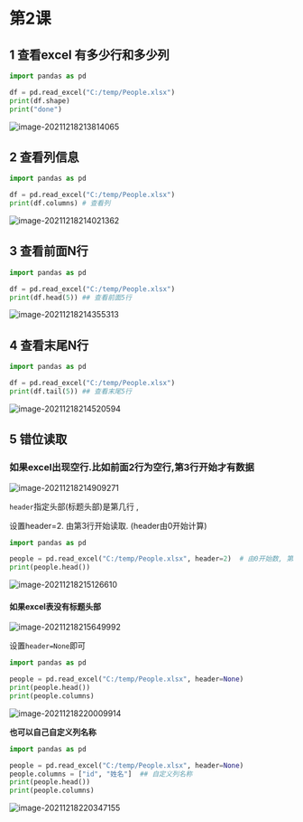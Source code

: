 # 第2课

## 1 查看excel 有多少行和多少列

```python
import pandas as pd

df = pd.read_excel("C:/temp/People.xlsx")
print(df.shape)
print("done")
```

![image-20211218213814065](https://markdown-1301532546.cos.ap-guangzhou.myqcloud.com/markdown/20211218223639.png)

## 2 查看列信息

```python
import pandas as pd

df = pd.read_excel("C:/temp/People.xlsx")
print(df.columns) # 查看列
```


![image-20211218214021362](https://markdown-1301532546.cos.ap-guangzhou.myqcloud.com/markdown/20211218223642.png)



## 3 查看前面N行

```python
import pandas as pd

df = pd.read_excel("C:/temp/People.xlsx")
print(df.head(5)) ## 查看前面5行
```



![image-20211218214355313](https://markdown-1301532546.cos.ap-guangzhou.myqcloud.com/markdown/20211218223644.png)



## 4 查看末尾N行

```python
import pandas as pd

df = pd.read_excel("C:/temp/People.xlsx")
print(df.tail(5)) ## 查看末尾5行
```

![image-20211218214520594](https://markdown-1301532546.cos.ap-guangzhou.myqcloud.com/markdown/20211218223646.png)



## 5 错位读取

### 如果excel出现空行.比如前面2行为空行,第3行开始才有数据

![image-20211218214909271](https://markdown-1301532546.cos.ap-guangzhou.myqcloud.com/markdown/20211218223648.png)

 `header`指定头部(标题头部)是第几行 , 

设置header=2. 由第3行开始读取. (header由0开始计算)

```python
import pandas as pd

people = pd.read_excel("C:/temp/People.xlsx", header=2)  # 由0开始数, 第3行为2.
print(people.head())
```

![image-20211218215126610](https://markdown-1301532546.cos.ap-guangzhou.myqcloud.com/markdown/20211218223650.png)



#### 如果excel表没有标题头部

![image-20211218215649992](https://markdown-1301532546.cos.ap-guangzhou.myqcloud.com/markdown/20211218223652.png)

设置`header=None`即可

```python
import pandas as pd

people = pd.read_excel("C:/temp/People.xlsx", header=None)  
print(people.head())
print(people.columns)
```

![image-20211218220009914](https://markdown-1301532546.cos.ap-guangzhou.myqcloud.com/markdown/20211218223654.png)



**也可以自己自定义列名称**

```python
import pandas as pd

people = pd.read_excel("C:/temp/People.xlsx", header=None)
people.columns = ["id", "姓名"]  ## 自定义列名称
print(people.head())
print(people.columns)
```

![image-20211218220347155](https://markdown-1301532546.cos.ap-guangzhou.myqcloud.com/markdown/20211218223656.png)





